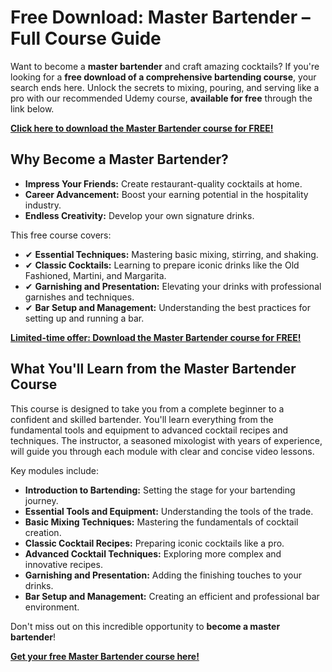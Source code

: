 # Free Download: Master Bartender – Full Course Guide

Want to become a **master bartender** and craft amazing cocktails? If you're looking for a **free download of a comprehensive bartending course**, your search ends here. Unlock the secrets to mixing, pouring, and serving like a pro with our recommended Udemy course, **available for free** through the link below.

[**Click here to download the Master Bartender course for FREE!**](https://udemywork.com/master-bartender)

## Why Become a Master Bartender?

*   **Impress Your Friends:** Create restaurant-quality cocktails at home.
*   **Career Advancement:** Boost your earning potential in the hospitality industry.
*   **Endless Creativity:** Develop your own signature drinks.

This free course covers:

*   ✔ **Essential Techniques:** Mastering basic mixing, stirring, and shaking.
*   ✔ **Classic Cocktails:** Learning to prepare iconic drinks like the Old Fashioned, Martini, and Margarita.
*   ✔ **Garnishing and Presentation:** Elevating your drinks with professional garnishes and techniques.
*   ✔ **Bar Setup and Management:** Understanding the best practices for setting up and running a bar.

[**Limited-time offer: Download the Master Bartender course for FREE!**](https://udemywork.com/master-bartender)

## What You'll Learn from the Master Bartender Course

This course is designed to take you from a complete beginner to a confident and skilled bartender. You'll learn everything from the fundamental tools and equipment to advanced cocktail recipes and techniques. The instructor, a seasoned mixologist with years of experience, will guide you through each module with clear and concise video lessons.

Key modules include:

*   **Introduction to Bartending:** Setting the stage for your bartending journey.
*   **Essential Tools and Equipment:** Understanding the tools of the trade.
*   **Basic Mixing Techniques:** Mastering the fundamentals of cocktail creation.
*   **Classic Cocktail Recipes:** Preparing iconic cocktails like a pro.
*   **Advanced Cocktail Techniques:** Exploring more complex and innovative recipes.
*   **Garnishing and Presentation:** Adding the finishing touches to your drinks.
*   **Bar Setup and Management:** Creating an efficient and professional bar environment.

Don't miss out on this incredible opportunity to **become a master bartender**!

[**Get your free Master Bartender course here!**](https://udemywork.com/master-bartender)
